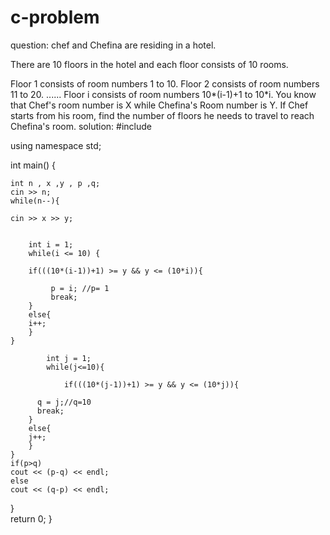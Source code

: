 # c-problem
question:
chef and Chefina are residing in a hotel.

There are 10 floors in the hotel and each floor consists of 10 rooms.

Floor 1 consists of room numbers 1 to 10.
Floor 2 consists of room numbers 11 to 20.
......
Floor i consists of room numbers 10*(i-1)+1 to 10*i.
You know that Chef's room number is X while Chefina's Room number is Y.
If Chef starts from his room, find the number of floors he needs to travel to reach Chefina's room.
solution:
#include<iostream>

using namespace std;

int main() {
	
	int n , x ,y , p ,q;
    cin >> n;
	while(n--){

	cin >> x >> y; 

	
	    int i = 1; 
	    while(i <= 10) {  
	        
	    if(((10*(i-1))+1) >= y && y <= (10*i)){
	        
	         p = i; //p= 1
             break;
	    }
	    else{
	    i++;
	    }
	}
	
		    int j = 1; 
		    while(j<=10){
		    
	    	    if(((10*(j-1))+1) >= y && y <= (10*j)){ 
	    	        
	      q = j;//q=10
	      break;
	    }
	    else{
	    j++;
	    }    
	}
	if(p>q)
	cout << (p-q) << endl;
	else
	cout << (q-p) << endl; 

}	
	return 0;
}
